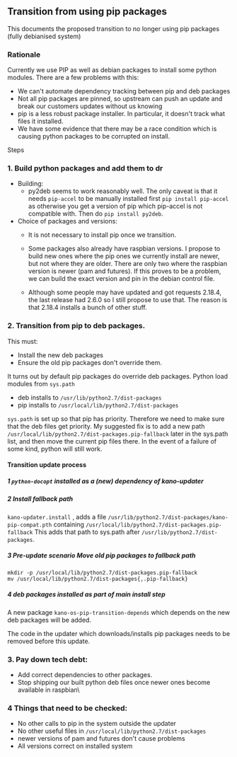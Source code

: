 ## Transition from using pip packages

This documents the proposed transition to no longer using pip packages (fully debianised system)

### Rationale
Currently we use PIP as well as debian packages to install some python modules. There are a few problems with this:
  * We can't automate dependency tracking between pip and deb packages
  * Not all pip packages are pinned, so upstream can push an update and break our customers updates without us knowing
  * pip is a less robust package installer. In particular, it doesn't track what files it installed.
  * We have some evidence that there may be a race condition which is causing python packages to be corrupted on install.
  
  
Steps

### 1.  Build python packages and add them to dr
* Building:
   * py2deb seems to work reasonably well. The only caveat is that it needs `pip-accel` to be manually installed first `pip install pip-accel` as otherwise you get a version of pip which pip-accel is not compatible with. Then do `pip install py2deb`.
* Choice of packages and versions:
  * It is not necessary to install pip once we transition.
  * Some packages also already have raspbian versions. I propose to build new ones where the pip ones we currently install are newer, but not where they are older. There are only two where the raspbian version is newer (pam and futures). If this proves to be a problem, we can build the exact version and pin in the debian control file.
  
  
  * Although some people may have updated and got requests 2.18.4, the last release had 2.6.0 so I still propose to use that.
    The reason is that 2.18.4 installs a bunch of other stuff.




### 2. Transition from pip to deb packages.

This must:

  * Install the new deb packages
  * Ensure the old pip packages don't override them.
  
It turns out by default pip packages do override deb packages. Python load modules from `sys.path`

* deb installs to `/usr/lib/python2.7/dist-packages`
* pip installs to `/usr/local/lib/python2.7/dist-packages`

`sys.path` is set up so that pip has priority. Therefore we need to make sure that the deb files
get priority. My suggested fix is to add a new path `/usr/local/lib/python2.7/dist-packages.pip-fallback` later in the sys.path list, and then move
the current pip files there. In the event of a failure of some kind, python will still work.


#### Transition update process
##### 1 `python-docopt` installed as a (new) dependency of kano-updater

##### 2 Install fallback path
 `kano-updater.install` , adds a file
   `/usr/lib/python2.7/dist-packages/kano-pip-compat.pth`
 containing `/usr/local/lib/python2.7/dist-packages.pip-fallback`
This adds that path to sys.path after `/usr/lib/python2.7/dist-packages`.

##### 3 Pre-update scenario Move old pip packages to fallback path 
```
mkdir -p /usr/local/lib/python2.7/dist-packages.pip-fallback
mv /usr/local/lib/python2.7/dist-packages{,.pip-fallback}
```
##### 4 deb packages installed as part of main install step
A new package `kano-os-pip-transition-depends` which depends on the new deb packages will be added.

The code in the updater which downloads/installs pip packages needs to be removed before this update.

### 3. Pay down tech debt:
 * Add correct dependencies to other packages.
 * Stop shipping our built python deb files once newer ones become available in raspbian\
 
 
### 4 Things that need to be checked:

  * No other calls to pip in the system outside the updater
  * No other useful files in `/usr/local/lib/python2.7/dist-packages`
  * newer versions of pam and futures don't cause problems
  * All versions correct on installed system
  
